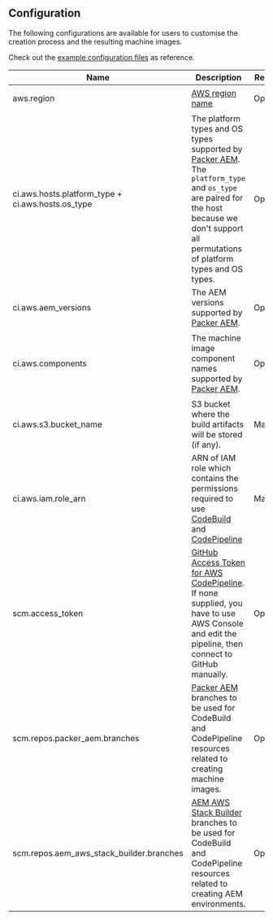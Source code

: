 Configuration
-------------

The following configurations are available for users to customise the creation process and the resulting machine images.

Check out the [example configuration files](https://github.com/shinesolutions/aem-aws-stack-builder/blob/master/examples/user-config/) as reference.


| Name | Description | Required? | Default |
|------|-------------|-----------|---------|
| aws.region | [AWS region name](http://docs.aws.amazon.com/AWSEC2/latest/UserGuide/using-regions-availability-zones.html) | Optional | `ap-southeast-2` |
| ci.aws.hosts.platform_type + ci.aws.hosts.os_type | The platform types and OS types supported by [Packer AEM](https://github.com/shinesolutions/packer-aem/tree/master/examples/user-config). The `platform_type` and `os_type` are paired for the host because we don't support all permutations of platform types and OS types. | Optional | `aws` + `rhel7`, `aws` + `amazon-linux2`, `docker` + `centos7` |
| ci.aws.aem_versions | The AEM versions supported by [Packer AEM](https://github.com/shinesolutions/packer-aem/tree/master/examples/user-config). | Optional | `aem62`, `aem63`, `aem64` |
| ci.aws.components | The machine image component names supported by [Packer AEM](https://github.com/shinesolutions/packer-aem#packer-aem). | Optional | `java`, `author`, `publish`, `dispatcher`, `author-publish-dispatcher` |
| ci.aws.s3.bucket_name | S3 bucket where the build artifacts will be stored (if any). | Mandatory | |
| ci.aws.iam.role_arn | ARN of IAM role which contains the permissions required to use [CodeBuild](https://docs.aws.amazon.com/codebuild/latest/userguide/auth-and-access-control-permissions-reference.html) and [CodePipeline](https://docs.aws.amazon.com/codepipeline/latest/userguide/how-to-custom-role.html) | Mandatory | |
| scm.access_token | [GitHub Access Token for AWS CodePipeline](https://docs.aws.amazon.com/codepipeline/latest/userguide/GitHub-authentication.html). If none supplied, you have to use AWS Console and edit the pipeline, then connect to GitHub manually. | Optional | |
| scm.repos.packer_aem.branches | [Packer AEM](https://github.com/shinesolutions/packer-aem) branches to be used for CodeBuild and CodePipeline resources related to creating machine images. | Optional | An array with single value `master` |
| scm.repos.aem_aws_stack_builder.branches | [AEM AWS Stack Builder](https://github.com/shinesolutions/aem-aws-stack-builder) branches to be used for CodeBuild and CodePipeline resources related to creating AEM environments. | Optional | An array with single value `master` |

